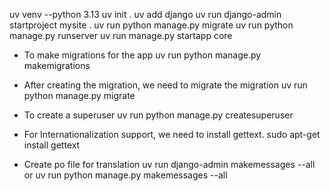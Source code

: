 uv venv --python 3.13
uv init .
uv add django
uv run django-admin startproject mysite .
uv run python manage.py migrate
uv run python manage.py runserver
uv run manage.py startapp core

- To make migrations for the app
uv run python manage.py makemigrations
- After creating the migration, we need to migrate the migration
uv run python manage.py migrate

- To create a superuser
uv run python manage.py createsuperuser

- For Internationalization support, we need to install gettext.
sudo apt-get install gettext

- Create po file for translation
uv run django-admin makemessages --all
or
uv run python manage.py makemessages --all
